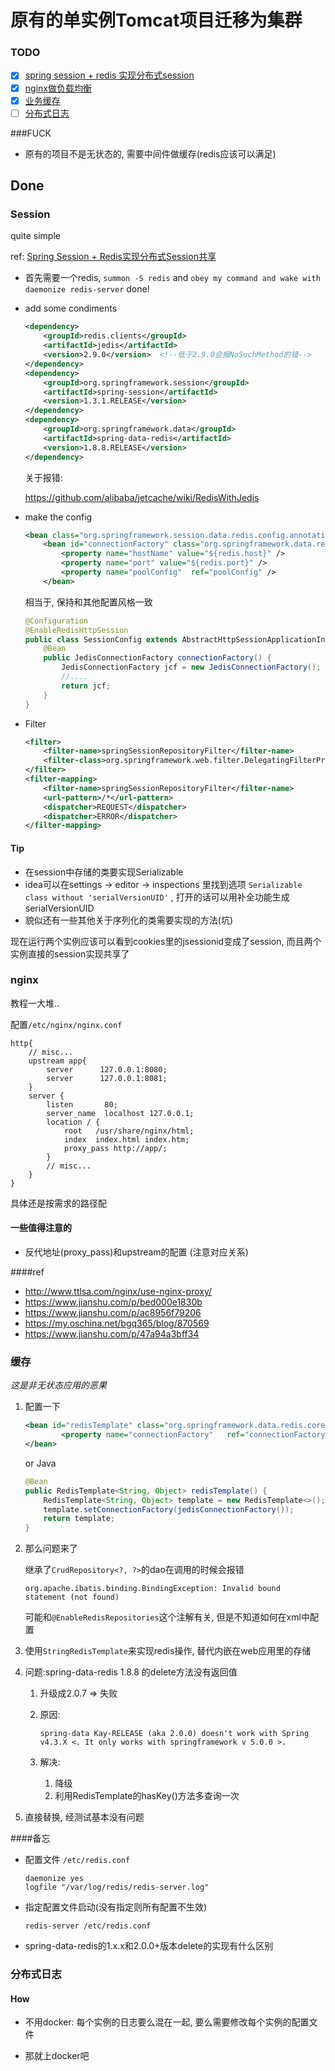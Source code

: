 # 原有的单实例Tomcat项目迁移为集群

### TODO

- [x] [spring session + redis 实现分布式session](#Session)
- [x] [nginx做负载均衡](#nginx)
- [x] [业务缓存](#缓存)
- [ ] [分布式日志](#分布式日志)

###FUCK

- 原有的项目不是无状态的, 需要中间件做缓存(redis应该可以满足)

## Done

### Session

quite simple

ref: [Spring Session + Redis实现分布式Session共享](https://blog.csdn.net/xiao__gui/article/details/52706243)

- 首先需要一个redis, ```summon -S redis``` and `obey my command and wake with daemonize redis-server` done! 

- add some condiments

  ```xml
  <dependency>
      <groupId>redis.clients</groupId>
      <artifactId>jedis</artifactId>
      <version>2.9.0</version>  <!--低于2.9.0会报NoSuchMethod的错-->
  </dependency>
  <dependency>
      <groupId>org.springframework.session</groupId>
      <artifactId>spring-session</artifactId>
      <version>1.3.1.RELEASE</version>
  </dependency>
  <dependency>
      <groupId>org.springframework.data</groupId>
      <artifactId>spring-data-redis</artifactId>
      <version>1.8.8.RELEASE</version>
  </dependency>
  ```

  关于报错:

  https://github.com/alibaba/jetcache/wiki/RedisWithJedis

- make the config

  ```xml
  <bean class="org.springframework.session.data.redis.config.annotation.web.http.RedisHttpSessionConfiguration"/>
      <bean id="connectionFactory" class="org.springframework.data.redis.connection.jedis.JedisConnectionFactory">
          <property name="hostName" value="${redis.host}" />
          <property name="port" value="${redis.port}" />
          <property name="poolConfig"  ref="poolConfig" />
      </bean>
  ```

  相当于, 保持和其他配置风格一致

  ```java
  @Configuration
  @EnableRedisHttpSession
  public class SessionConfig extends AbstractHttpSessionApplicationInitializer {
      @Bean
      public JedisConnectionFactory connectionFactory() {
          JedisConnectionFactory jcf = new JedisConnectionFactory();
          //....
          return jcf;
      }
  }
  ```

- Filter

  ```xml
  <filter>
      <filter-name>springSessionRepositoryFilter</filter-name>
      <filter-class>org.springframework.web.filter.DelegatingFilterProxy</filter-class>
  </filter>
  <filter-mapping>
      <filter-name>springSessionRepositoryFilter</filter-name>
      <url-pattern>/*</url-pattern>
      <dispatcher>REQUEST</dispatcher>
      <dispatcher>ERROR</dispatcher>
  </filter-mapping>
  ```

#### Tip

- 在session中存储的类要实现Serializable
- idea可以在settings -> editor -> inspections 里找到选项 `Serializable class without 'serialVersionUID'` , 打开的话可以用补全功能生成serialVersionUID
- 貌似还有一些其他关于序列化的类需要实现的方法(坑)

现在运行两个实例应该可以看到cookies里的jsessionid变成了session, 而且两个实例直接的session实现共享了

### nginx

教程一大堆..

配置`/etc/nginx/nginx.conf`

```
http{
    // misc...
    upstream app{
		server      127.0.0.1:8080;
		server      127.0.0.1:8081;
	}
	server {
		listen       80;
		server_name  localhost 127.0.0.1;
		location / {
			root   /usr/share/nginx/html;
			index  index.html index.htm;
            proxy_pass http://app/;
		}
		// misc...
    }
}
```

具体还是按需求的路径配

#### 一些值得注意的

- 反代地址(proxy_pass)和upstream的配置 (注意对应关系)

####ref

- http://www.ttlsa.com/nginx/use-nginx-proxy/
- https://www.jianshu.com/p/bed000e1830b
- https://www.jianshu.com/p/ac8956f79206
- https://my.oschina.net/bgq365/blog/870569
- https://www.jianshu.com/p/47a94a3bff34

### 缓存

*这是非无状态应用的恶果*

1. 配置一下

   ```xml
   <bean id="redisTemplate" class="org.springframework.data.redis.core.StringRedisTemplate">
           <property name="connectionFactory"   ref="connectionFactory" />
   </bean>
   ```

   or Java

   ```java
   @Bean
   public RedisTemplate<String, Object> redisTemplate() {
       RedisTemplate<String, Object> template = new RedisTemplate<>();
       template.setConnectionFactory(jedisConnectionFactory());
       return template;
   }
   ```

2. 那么问题来了

   继承了`CrudRepository<?, ?>`的dao在调用的时候会报错

   ```
   org.apache.ibatis.binding.BindingException: Invalid bound 
   statement (not found)
   ```

   可能和`@EnableRedisRepositories`这个注解有关, 但是不知道如何在xml中配置

3. 使用`StringRedisTemplate`来实现redis操作, 替代内嵌在web应用里的存储

4. 问题:spring-data-redis 1.8.8 的delete方法没有返回值

   1. 升级成2.0.7 => 失败

   2. 原因: 

      `spring-data Kay-RELEASE (aka 2.0.0) doesn't work with Spring v4.3.X <. It only works with springframework v 5.0.0 >.`

   3. 解决:

      1. 降级
      2. 利用RedisTemplate的hasKey()方法多查询一次

5. 直接替换, 经测试基本没有问题

####备忘

- 配置文件 `/etc/redis.conf`

  ```
  daemonize yes
  logfile "/var/log/redis/redis-server.log"
  ```

- 指定配置文件启动(没有指定则所有配置不生效)

  `redis-server /etc/redis.conf`

- spring-data-redis的1.x.x和2.0.0+版本delete的实现有什么区别


### 分布式日志

#### How

- 不用docker: 每个实例的日志要么混在一起, 要么需要修改每个实例的配置文件

- 那就上docker吧

  